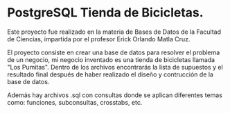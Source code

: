 # PostgreSQL Tienda de Bicicletas.

Este proyecto fue realizado en la materia de Bases de Datos de la Facultad de Ciencias, impartida por el profesor Erick Orlando Matla Cruz. 

El proyecto consiste en crear una base de datos para resolver el problema de un negocio, mi negocio inventado es una tienda de bicicletas llamada "Los Pumitas". Dentro de los archivos encontrarás la lista de supuestos y el resultado final después de haber realizado el diseño y contrucción de la base de datos.

Además hay archivos .sql con consultas donde se aplican diferentes temas como: funciones, subconsultas, crosstabs, etc.


